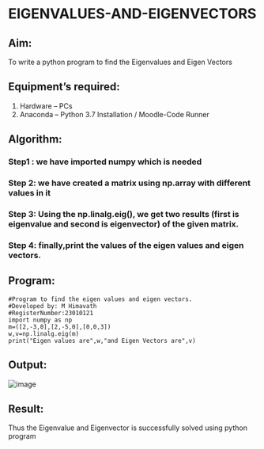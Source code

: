 # EIGENVALUES-AND-EIGENVECTORS
## Aim:
To write a python program to find the Eigenvalues and Eigen Vectors
## Equipment’s required:
1. 	Hardware – PCs
2. 	Anaconda – Python 3.7 Installation / Moodle-Code Runner
## Algorithm:
### Step1 :  we have imported numpy which is needed
### Step 2: we have created a matrix using np.array with different values in it
### Step 3: Using the np.linalg.eig(),  we get two results (first is eigenvalue and second is eigenvector) of the given matrix.
### Step 4: finally,print the values of the eigen values and eigen vectors.

## Program:
```
#Program to find the eigen values and eigen vectors.
#Developed by: M Himavath
#RegisterNumber:23010121
import numpy as np
m=([2,-3,0],[2,-5,0],[0,0,3])
w,v=np.linalg.eig(m)
print("Eigen values are",w,"and Eigen Vectors are",v)
```
## Output:
![image](https://github.com/Himavath08/EIGENVALUES-AND-EIGENVECTORS/assets/139110631/d48e3365-15ae-4c66-b8e2-a644af97a737)

## Result:
Thus the Eigenvalue and Eigenvector is successfully solved using python program

